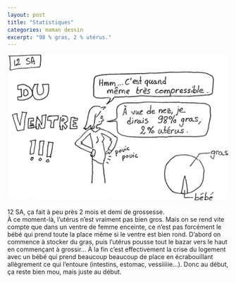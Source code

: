 ```yaml
---
layout: post
title: "Statistiques"
categories: maman dessin
excerpt: "98 % gras, 2 % utérus."
---
```


![12 SA : DU VENTRE ! Hmm, c'est quand même très compressible. À vue de nez, je dirais 98% gras, 2% utérus. Pouic pouic](/img/2013/130715.png)

12 SA, ça fait à peu près 2 mois et demi de grossesse.  
À ce moment-là, l’utérus n’est vraiment pas bien gros. Mais on se rend vite compte que dans un ventre de femme enceinte, ce n’est pas forcément le bébé qui prend toute la place même si le ventre est bien rond. D’abord on commence à stocker du gras, puis l’utérus pousse tout le bazar vers le haut en commençant à grossir… À la fin c’est effectivement la crise du logement avec un bébé qui prend beaucoup beaucoup de place en écrabouillant allègrement ce qui l’entoure (intestins, estomac, vessiiiiie…). Donc au début, ça reste bien mou, mais juste au début.
